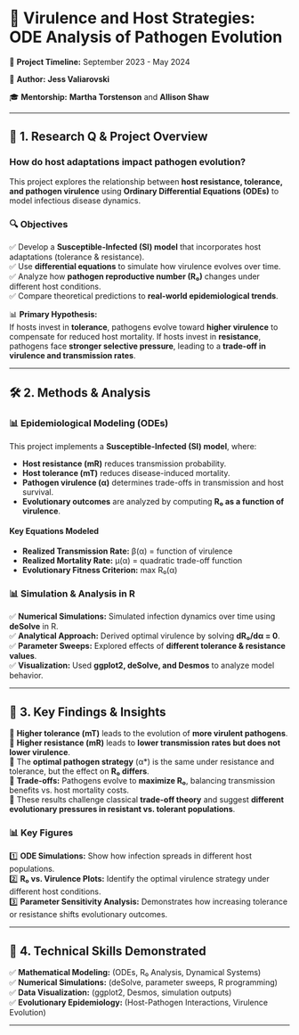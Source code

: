 # 🦠 **Virulence and Host Strategies: ODE Analysis of Pathogen Evolution**  

📅 **Project Timeline:** September 2023 - May 2024

📍 **Author:** **Jess Valiarovski** 

🎓 **Mentorship:** **Martha Torstenson** and **Allison Shaw** 

---

## 📌 **1. Research Q & Project Overview**  

### **How do host adaptations impact pathogen evolution?** 

This project explores the relationship between **host resistance, tolerance, and pathogen virulence** using **Ordinary Differential Equations (ODEs)** to model infectious disease dynamics.  

### **🔍 Objectives**  
✅ Develop a **Susceptible-Infected (SI) model** that incorporates host adaptations (tolerance & resistance).  
✅ Use **differential equations** to simulate how virulence evolves over time.  
✅ Analyze how **pathogen reproductive number (R₀)** changes under different host conditions.  
✅ Compare theoretical predictions to **real-world epidemiological trends**.  

📊 **Primary Hypothesis:**  
If hosts invest in **tolerance**, pathogens evolve toward **higher virulence** to compensate for reduced host mortality. If hosts invest in **resistance**, pathogens face **stronger selective pressure**, leading to a **trade-off in virulence and transmission rates**.  

---

## 🛠 **2. Methods & Analysis**  

### **📊 Epidemiological Modeling (ODEs)**  
This project implements a **Susceptible-Infected (SI) model**, where:  
- **Host resistance (mR)** reduces transmission probability.  
- **Host tolerance (mT)** reduces disease-induced mortality.  
- **Pathogen virulence (α)** determines trade-offs in transmission and host survival.  
- **Evolutionary outcomes** are analyzed by computing **R₀ as a function of virulence**.  

#### **Key Equations Modeled**  
- **Realized Transmission Rate:** β(α) = function of virulence  
- **Realized Mortality Rate:** μ(α) = quadratic trade-off function  
- **Evolutionary Fitness Criterion:** max R₀(α)  

### **📊 Simulation & Analysis in R**  
✅ **Numerical Simulations:** Simulated infection dynamics over time using **deSolve** in R.  
✅ **Analytical Approach:** Derived optimal virulence by solving **dR₀/dα = 0**.  
✅ **Parameter Sweeps:** Explored effects of **different tolerance & resistance values**.  
✅ **Visualization:** Used **ggplot2, deSolve, and Desmos** to analyze model behavior.  

---

## 📌 **3. Key Findings & Insights**  

📌 **Higher tolerance (mT)** leads to the evolution of **more virulent pathogens**.  
📌 **Higher resistance (mR)** leads to **lower transmission rates but does not lower virulence**.  
📌 The **optimal pathogen strategy** (α*) is the same under resistance and tolerance, but the effect on **R₀ differs**.  
📌 **Trade-offs:** Pathogens evolve to **maximize R₀**, balancing transmission benefits vs. host mortality costs.  
📌 These results challenge classical **trade-off theory** and suggest **different evolutionary pressures in resistant vs. tolerant populations**.  

### **📊 Key Figures**
1️⃣ **ODE Simulations:** Show how infection spreads in different host populations.  
2️⃣ **R₀ vs. Virulence Plots:** Identify the optimal virulence strategy under different host conditions.  
3️⃣ **Parameter Sensitivity Analysis:** Demonstrates how increasing tolerance or resistance shifts evolutionary outcomes.  

---

## 📌 **4. Technical Skills Demonstrated**  

✅ **Mathematical Modeling:** (ODEs, R₀ Analysis, Dynamical Systems)  
✅ **Numerical Simulations:** (deSolve, parameter sweeps, R programming)  
✅ **Data Visualization:** (ggplot2, Desmos, simulation outputs)  
✅ **Evolutionary Epidemiology:** (Host-Pathogen Interactions, Virulence Evolution)  

---




